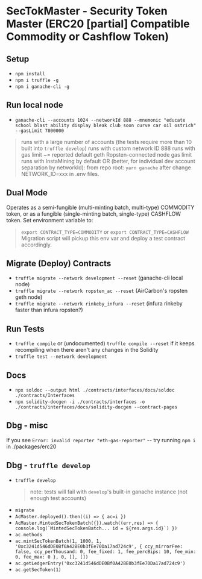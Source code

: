 # SecTokMaster - Security Token Master (ERC20 [partial] Compatible Commodity or Cashflow Token)

## Setup
- `npm install`
- `npm i truffle -g`
- `npm i ganache-cli -g`

## Run local node
- `ganache-cli --accounts 1024 --networkId 888 --mnemonic "educate school blast ability display bleak club soon curve car oil ostrich" --gasLimit 7800000`
 > runs with a large number of accounts (the tests require more than 10 built into `truffle develop`)
 > runs with custom network ID 888
 > runs with gas limit ~= reported default geth Ropsten-connected node gas limit
 > runs with InstaMining by default
 > OR (better, for individual dev account separation by networkId): from repo root: `yarn ganache` after change NETWORK_ID=xxx in .env files.

## Dual Mode
Operates as a semi-fungible (multi-minting batch, multi-type) COMMODITY token, or as a fungible (single-minting batch, single-type) CASHFLOW token.
Set environment variable to:
 > `export CONTRACT_TYPE=COMMODITY` or
 > `export CONTRACT_TYPE=CASHFLOW`
Migration script will pickup this env var and deploy a test contract accordingly.

## Migrate (Deploy) Contracts
- `truffle migrate --network development --reset` (ganache-cli local node)
- `truffle migrate --network ropsten_ac --reset` (AirCarbon's ropsten geth node)
- `truffle migrate --network rinkeby_infura --reset` (infura rinkeby faster than infura ropsten?)

## Run Tests
- `truffle compile` or (undocumented) `truffle compile --reset` if it keeps recompiling when there aren't any changes in the Solidity
- `truffle test --network development`

## Docs
- `npx soldoc --output html ./contracts/interfaces/docs/soldoc ./contracts/Interfaces`
- `npx solidity-docgen -i ./contracts/interfaces -o ./contracts/interfaces/docs/solidity-docgen --contract-pages`

## Dbg - misc
If you see `Error: invalid reporter "eth-gas-reporter"` -- try running `npm i` in ./packages/erc20

## Dbg - `truffle develop`
- `truffle develop`
  > note: tests will fail with `develop`'s built-in ganache instance (not enough test accounts)
- `migrate`
- `AcMaster.deployed().then((i) => { ac=i })`
- `` AcMaster.MintedSecTokenBatch({}).watch((err,res) => { console.log(`MintedSecTokenBatch... id = ${res.args.id}`) }) ``
- `ac.methods`
- `ac.mintSecTokenBatch(1, 1000, 1, '0xc3241d546dDE0Bf0A42BE0b3fEe70Da17ad724c9', { ccy_mirrorFee: false, ccy_perThousand: 0, fee_fixed: 1, fee_percBips: 10, fee_min: 0, fee_max: 0 }, 0, [], [])`
- `ac.getLedgerEntry('0xc3241d546dDE0Bf0A42BE0b3fEe70Da17ad724c9')`
- `ac.getSecToken(1)`
